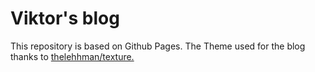 # Viktor's blog

This repository is based on Github Pages. The Theme used for the blog thanks to [thelehhman/texture.](https://github.com/thelehhman/texture)